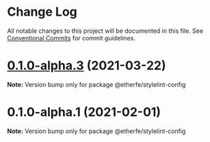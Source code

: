 # Change Log

All notable changes to this project will be documented in this file.
See [Conventional Commits](https://conventionalcommits.org) for commit guidelines.

# [0.1.0-alpha.3](https://github.com/nolonger21/fe-cli/compare/@etherfe/stylelint-config@0.1.0-alpha.2...@etherfe/stylelint-config@0.1.0-alpha.3) (2021-03-22)

**Note:** Version bump only for package @etherfe/stylelint-config





# 0.1.0-alpha.1 (2021-02-01)

**Note:** Version bump only for package @etherfe/stylelint-config
